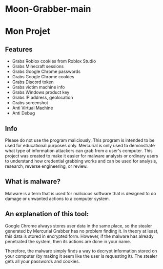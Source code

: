 # Moon-Grabber-main

# Mon Projet

## Features
- Grabs Roblox cookies from Roblox Studio
- Grabs Minecraft sessions
- Grabs Google Chrome passwords
- Grabs Google Chrome cookies
- Grabs Discord token
- Grabs victim machine info
- Grabs Windows product key
- Grabs IP address, geolocation
- Grabs screenshot
- Anti Virtual Machine
- Anti Debug

## Info
Please do not use the program maliciously. This program is intended to be used for educational purposes only. Mercurial is only used to demonstrate what type of information attackers can grab from a user's computer. This project was created to make it easier for malware analysts or ordinary users to understand how credential grabbing works and can be used for analysis, research, reverse engineering, or review.

## What is malware?
Malware is a term that is used for malicious software that is designed to do damage or unwanted actions to a computer system.

## An explanation of this tool:
Google Chrome always stores user data in the same place, so the stealer generated by Mercurial Grabber has no problem finding it. In theory at least, this data is stored in encrypted form. However, if the malware has already penetrated the system, then its actions are done in your name.

Therefore, the malware simply finds a way to decrypt information stored on your computer (by making it seem like the user is requesting it). The stealer gets all your passwords and cookies.
